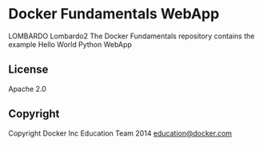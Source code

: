 Docker Fundamentals WebApp
==========================
LOMBARDO
Lombardo2
The Docker Fundamentals repository contains the example Hello World Python WebApp

## License

Apache 2.0

## Copyright

Copyright Docker Inc Education Team 2014 <education@docker.com>
